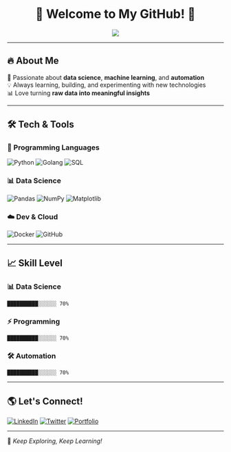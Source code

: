 <h1 align="center">🚀 Welcome to My GitHub! 🌟</h1>

<p align="center">
  <img src="https://readme-typing-svg.herokuapp.com?color=%23F7A41D&size=25&center=true&vCenter=true&width=600&lines=Data+Scientist+%7C+Programmer+%7C+Tech+Explorer;Passionate+about+Data%2C+AI%2C+and+Automation" />
</p>

---

## 🔥 About Me  
🎯 Passionate about **data science**, **machine learning**, and **automation**  
💡 Always learning, building, and experimenting with new technologies  
📊 Love turning **raw data into meaningful insights**  

---

## 🛠 Tech & Tools  

### **🚀 Programming Languages**
![Python](https://img.shields.io/badge/Python-3776AB?style=for-the-badge&logo=python&logoColor=white)
![Golang](https://img.shields.io/badge/Go-00ADD8?style=for-the-badge&logo=go&logoColor=white)
![SQL](https://img.shields.io/badge/SQL-4479A1?style=for-the-badge&logo=postgresql&logoColor=white)

### **📊 Data Science**
![Pandas](https://img.shields.io/badge/Pandas-150458?style=for-the-badge&logo=pandas&logoColor=white)
![NumPy](https://img.shields.io/badge/NumPy-013243?style=for-the-badge&logo=numpy&logoColor=white)
![Matplotlib](https://img.shields.io/badge/Matplotlib-FF5733?style=for-the-badge)

### **☁️ Dev & Cloud**
![Docker](https://img.shields.io/badge/Docker-2496ED?style=for-the-badge&logo=docker&logoColor=white)
![GitHub](https://img.shields.io/badge/GitHub-181717?style=for-the-badge&logo=github&logoColor=white)

---

## 📈 Skill Level  

### **📊 Data Science**
`██████████░░░░░░ 70%`

### **⚡ Programming**
`██████████░░░░░░ 70%`

### **🛠 Automation**
`██████████░░░░░░ 70%`

---

## 🌎 Let's Connect!
[![LinkedIn](https://img.shields.io/badge/LinkedIn-0077B5?style=for-the-badge&logo=linkedin&logoColor=white)](https://linkedin.com/in/muraciandungu)
[![Twitter](https://img.shields.io/badge/Twitter-1DA1F2?style=for-the-badge&logo=twitter&logoColor=white)](https://twitter.com/muracia_ndungu)
[![Portfolio](https://img.shields.io/badge/Portfolio-ff9800?style=for-the-badge&logo=web&logoColor=white)](https://muracia.github.io)

---

🚀 *Keep Exploring, Keep Learning!*
